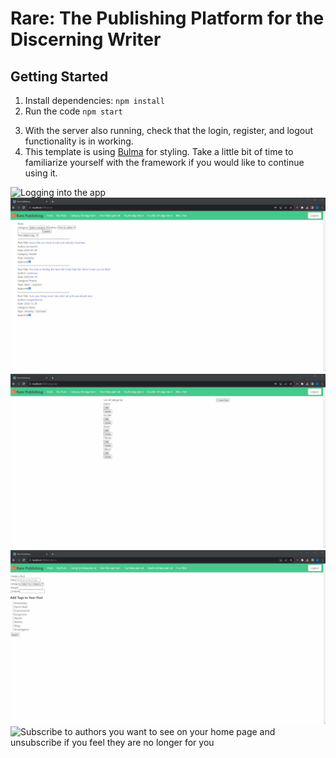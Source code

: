 # Rare: The Publishing Platform for the Discerning Writer

## Getting Started
1. Install dependencies: `npm install`
2. Run the code `npm start`
<!-- TODO: Update the remaining steps if anything changes -->
3. With the server also running, check that the login, register, and logout functionality is in working.
4. This template is using [Bulma](https://bulma.io/documentation) for styling. Take a little bit of time to familiarize yourself with the framework if you would like to continue using it.


<!-- TODO: Finish writing the readme -->
![Logging into the app](public/screencaptures/Login.gif)
![Filtering posts based on category, tag, author, and title](public/screencaptures/FilterPosts.gif)
![A list of categories and the creating, editing, and deleting of them ](public/screencaptures/Categories.gif)
![Creating a post and changing the tags on it after the fact](public/screencaptures/CreatePost.gif)
![Subscribe to authors you want to see on your home page and unsubscribe if you feel they are no longer for you](public/screencaptures/Subscribe.gif)

